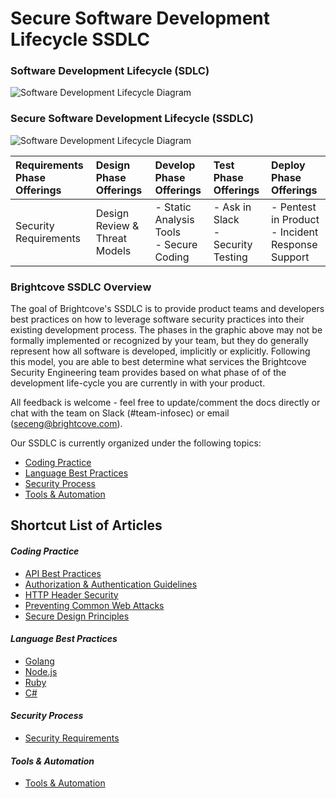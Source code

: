 # Secure Software Development Lifecycle SSDLC

### Software Development Lifecycle (SDLC)
![Software Development Lifecycle Diagram](images/sdlc%20process%20graphic.png "SDLC Diagram")
### Secure Software Development Lifecycle (SSDLC)
![Software Development Lifecycle Diagram](images/ssdlc%20process%20graphic.png "SSDLC Diagram")

| Requirements Phase Offerings | Design Phase Offerings | Develop Phase Offerings | Test Phase Offerings| Deploy Phase Offerings |
| :--- | :--- | :--- | :--- | :--- |
| Security Requirements | Design Review & Threat Models |  - Static Analysis Tools<br> - Secure Coding | - Ask in Slack <br>- Security Testing | - Pentest in Product<br>- Incident Response Support |

### Brightcove SSDLC Overview

The goal of Brightcove's SSDLC is to provide product teams and developers best practices on how to leverage software 
security practices into their existing development process. The phases in the graphic above may not be formally implemented 
or recognized by your team, but they do generally represent how all software is developed, implicitly or explicitly. 
Following this model, you are able to best determine what services the Brightcove Security Engineering team provides based 
on what phase of of the development life-cycle you are currently in with your product.

All feedback is welcome - feel free to update/comment the docs directly or chat with the team on Slack (#team-infosec) or email (seceng@brightcove.com).

Our SSDLC is currently organized under the following topics:
- [Coding Practice](./Coding%20Practice)
- [Language Best Practices](./Language%20Best%20Practices)
- [Security Process](./Security%20Process)
- [Tools & Automation](./Tools%20and%20Automation)

## Shortcut List of Articles 
#### _Coding Practice_
- [API Best Practices](./Coding%20Practice/API-Best-Practices.md)
- [Authorization & Authentication Guidelines](./Coding%20Practice/AuthZ-AuthN-Guidelines.md)
- [HTTP Header Security](./Coding%20Practice/HTTP-Header-Security.md)
- [Preventing Common Web Attacks](./Coding%20Practice/Preventing-Common-Web-Attacks.md)
- [Secure Design Principles](./Coding%20Practice/Secure-Design-Principles.md)

#### _Language Best Practices_
- [Golang](./Language%20Best%20Practices/Golang-Best-Practices.md)
- [Node.js](./Language%20Best%20Practices/Nodejs-Best-Practices.md)
- [Ruby](./Language%20Best%20Practices/Ruby-Best-Practices.md)
- [C#](./Language%20Best%20Practices/Net-CSharp-Best-Practices.md)

#### _Security Process_
- [Security Requirements](./Security%20Process/Security-Requirements.md)

#### _Tools & Automation_
- [Tools & Automation](./Tools%20and%20Automation/readme.md)
